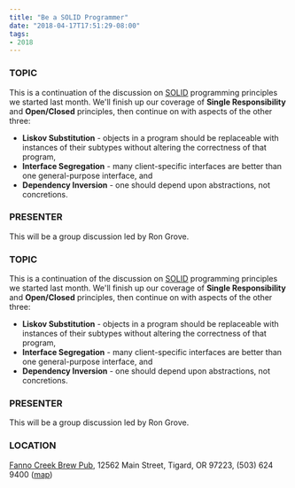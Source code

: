 ```yaml
---
title: "Be a SOLID Programmer"
date: "2018-04-17T17:51:29-08:00"
tags:
- 2018
---
```


<h3>TOPIC</h3>

<p>
This is a continuation of the discussion on <a href="https://en.wikipedia.org/wiki/SOLID_(object-oriented_design)">SOLID</a> programming principles we started last month. We'll finish up our coverage of <strong>Single Responsibility</strong> and <strong>Open/Closed</strong> principles, then continue on with aspects of the other three:
</p>
<ul>
<li><strong>Liskov Substitution</strong> - objects in a program should be replaceable with instances of their subtypes without altering the correctness of that program,</li>
<li><strong>Interface Segregation</strong> - many client-specific interfaces are better than one general-purpose interface, and</li>
<li><strong>Dependency Inversion</strong> - one should depend upon abstractions, not concretions.</li>
</ul>

<h3>PRESENTER</h3>

<p>
This will be a group discussion led by Ron Grove.
</p>
<!--more--><h3>TOPIC</h3>

<p>
This is a continuation of the discussion on <a href="https://en.wikipedia.org/wiki/SOLID_(object-oriented_design)">SOLID</a> programming principles we started last month. We'll finish up our coverage of <strong>Single Responsibility</strong> and <strong>Open/Closed</strong> principles, then continue on with aspects of the other three:
</p>
<ul>
<li><strong>Liskov Substitution</strong> - objects in a program should be replaceable with instances of their subtypes without altering the correctness of that program,</li>
<li><strong>Interface Segregation</strong> - many client-specific interfaces are better than one general-purpose interface, and</li>
<li><strong>Dependency Inversion</strong> - one should depend upon abstractions, not concretions.</li>
</ul>

<h3>PRESENTER</h3>

<p>
This will be a group discussion led by Ron Grove.
</p>

<h3>LOCATION</h3>

<a href="http://www.maxsfannocreek.com/Portland_Area_Meeting_Rooms/">Fanno Creek Brew Pub</a>, 12562 Main Street, Tigard, OR 97223, (503) 624 9400 (<a href="http://maps.google.com/maps?q=12562+SW+Main+St,+Tigard,+Oregon+97223&hl=en&ll=45.429457,-122.775028&spn=0.005383,0.011362&sll=37.0625,-95.677068&sspn=59.856937,102.128906&om=1&hnear=12562+SW+Main+St,+Tigard,+Oregon+97223&t=h&z=17&vpsrc=6">map</a>)
